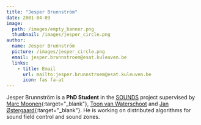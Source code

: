 ```yaml
---
title: "Jesper Brunnström"
date: 2001-04-09
image: 
  path: /images/empty_banner.png
  thumbnail: /images/jesper_circle.png
author:
  name: Jesper Brunnström
  picture: /images/jesper_circle.png
  email: jesper.brunnstroem@esat.kuleuven.be
  links:
    - title: Email
      url: mailto:jesper.brunnstroem@esat.kuleuven.be
      icon: fas fa-at    
---
```


Jesper Brunnström is a **PhD Student** in the [SOUNDS](projects/sounds/) project supervised by [Marc Moonen](https://www.kuleuven.be/wieiswie/en/person/00012609){:target="_blank"}, [Toon van Waterschoot](toon_vanwaterschoot) and [Jan Østergaard](https://vbn.aau.dk/en/persons/104838){:target="_blank"}. He is working on distributed algorithms for sound field control and sound zones.
